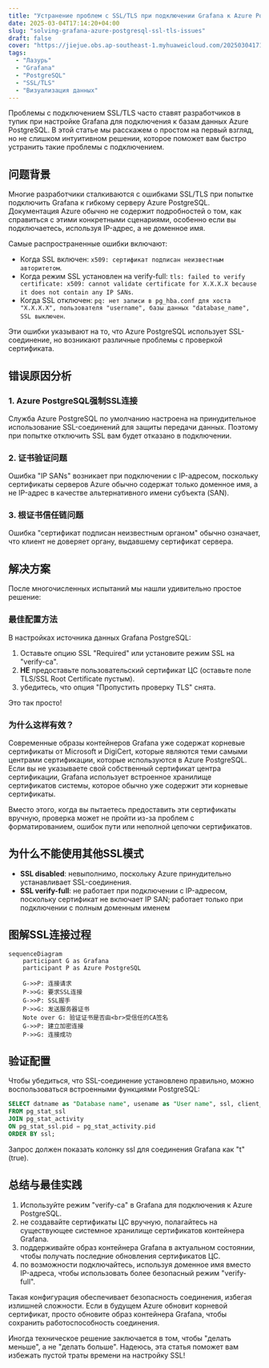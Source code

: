 ```yaml
---
title: "Устранение проблем с SSL/TLS при подключении Grafana к Azure PostgreSQL"
date: 2025-03-04T17:14:20+04:00
slug: "solving-grafana-azure-postgresql-ssl-tls-issues"
draft: false
cover: "https://jiejue.obs.ap-southeast-1.myhuaweicloud.com/20250304171719989.webp"
tags:
  - "Лазурь"
  - "Grafana"
  - "PostgreSQL"
  - "SSL/TLS"
  - "Визуализация данных"
---
```


Проблемы с подключением SSL/TLS часто ставят разработчиков в тупик при настройке Grafana для подключения к базам данных Azure PostgreSQL. В этой статье мы расскажем о простом на первый взгляд, но не слишком интуитивном решении, которое поможет вам быстро устранить такие проблемы с подключением.

<!--more-->

## 问题背景

Многие разработчики сталкиваются с ошибками SSL/TLS при попытке подключить Grafana к гибкому серверу Azure PostgreSQL. Документация Azure обычно не содержит подробностей о том, как справиться с этими конкретными сценариями, особенно если вы подключаетесь, используя IP-адрес, а не доменное имя.

Самые распространенные ошибки включают:

- Когда SSL включен: `x509: сертификат подписан неизвестным авторитетом`.
- Когда режим SSL установлен на verify-full: `tls: failed to verify certificate: x509: cannot validate certificate for X.X.X.X because it does not contain any IP SANs`.
- Когда SSL отключен: `pq: нет записи в pg_hba.conf для хоста "X.X.X.X", пользователя "username", базы данных "database_name", SSL выключен`.

Эти ошибки указывают на то, что Azure PostgreSQL использует SSL-соединение, но возникают различные проблемы с проверкой сертификата.

## 错误原因分析

### 1. Azure PostgreSQL强制SSL连接

Служба Azure PostgreSQL по умолчанию настроена на принудительное использование SSL-соединений для защиты передачи данных. Поэтому при попытке отключить SSL вам будет отказано в подключении.

### 2. 证书验证问题

Ошибка "IP SANs" возникает при подключении с IP-адресом, поскольку сертификаты серверов Azure обычно содержат только доменное имя, а не IP-адрес в качестве альтернативного имени субъекта (SAN).

### 3. 根证书信任链问题

Ошибка "сертификат подписан неизвестным органом" обычно означает, что клиент не доверяет органу, выдавшему сертификат сервера.

## 解决方案

После многочисленных испытаний мы нашли удивительно простое решение:

### 最佳配置方法

В настройках источника данных Grafana PostgreSQL:

1. Оставьте опцию SSL "Required" или установите режим SSL на "verify-ca".
2. **НЕ** предоставьте пользовательский сертификат ЦС (оставьте поле TLS/SSL Root Certificate пустым).
3. убедитесь, что опция "Пропустить проверку TLS" снята.

Это так просто!

### 为什么这样有效？

Современные образы контейнеров Grafana уже содержат корневые сертификаты от Microsoft и DigiCert, которые являются теми самыми центрами сертификации, которые используются в Azure PostgreSQL. Если вы не указываете свой собственный сертификат центра сертификации, Grafana использует встроенное хранилище сертификатов системы, которое обычно уже содержит эти корневые сертификаты.

Вместо этого, когда вы пытаетесь предоставить эти сертификаты вручную, проверка может не пройти из-за проблем с форматированием, ошибок пути или неполной цепочки сертификатов.

## 为什么不能使用其他SSL模式

- **SSL disabled**: невыполнимо, поскольку Azure принудительно устанавливает SSL-соединения.
- **SSL verify-full**: не работает при подключении с IP-адресом, поскольку сертификат не включает IP SAN; работает только при подключении с полным доменным именем

## 图解SSL连接过程

```mermaid
sequenceDiagram
    participant G as Grafana
    participant P as Azure PostgreSQL
    
    G->>P: 连接请求
    P->>G: 要求SSL连接
    G->>P: SSL握手
    P->>G: 发送服务器证书
    Note over G: 验证证书是否由<br>受信任的CA签名
    G->>P: 建立加密连接
    P->>G: 连接成功
```

## 验证配置

Чтобы убедиться, что SSL-соединение установлено правильно, можно воспользоваться встроенными функциями PostgreSQL:

```sql
SELECT datname as "Database name", usename as "User name", ssl, client_addr, application_name, backend_type
FROM pg_stat_ssl
JOIN pg_stat_activity
ON pg_stat_ssl.pid = pg_stat_activity.pid
ORDER BY ssl;
```

Запрос должен показать колонку ssl для соединения Grafana как "t" (true).

## 总结与最佳实践

1. Используйте режим "verify-ca" в Grafana для подключения к Azure PostgreSQL.
2. не создавайте сертификаты ЦС вручную, полагайтесь на существующее системное хранилище сертификатов контейнера Grafana.
3. поддерживайте образ контейнера Grafana в актуальном состоянии, чтобы получать последние обновления сертификатов ЦС.
4. по возможности подключайтесь, используя доменное имя вместо IP-адреса, чтобы использовать более безопасный режим "verify-full".

Такая конфигурация обеспечивает безопасность соединения, избегая излишней сложности. Если в будущем Azure обновит корневой сертификат, просто обновите образ контейнера Grafana, чтобы сохранить работоспособность соединения.

Иногда техническое решение заключается в том, чтобы "делать меньше", а не "делать больше". Надеюсь, эта статья поможет вам избежать пустой траты времени на настройку SSL!